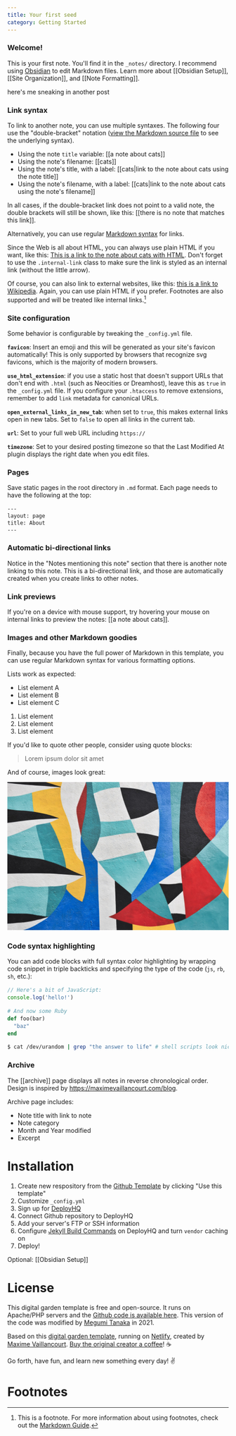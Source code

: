 ```yaml
---
title: Your first seed
category: Getting Started
---
```


### Welcome!
This is your first note. You'll find it in the `_notes/` directory. I recommend using [Obsidian](https://obsidian.md/) to edit Markdown files. Learn more about [[Obsidian Setup]], [[Site Organization]], and [[Note Formatting]]. 

here's me sneaking in another post

### Link syntax

To link to another note, you can use multiple syntaxes. The following four use the "double-bracket" notation ([view the Markdown source file](https://github.com/maximevaillancourt/digital-garden-jekyll-template/blob/master/_notes/your-first-note.md#link-syntax) to see the underlying syntax).

- Using the note `title` variable: [[a note about cats]]
- Using the note's filename: [[cats]]
- Using the note's title, with a label: [[cats|link to the note about cats using the note title]]
- Using the note's filename, with a label: [[cats|link to the note about cats using the note's filename]]

In all cases, if the double-bracket link does not point to a valid note, the double brackets will still be shown, like this: [[there is no note that matches this link]].

Alternatively, you can use regular [Markdown syntax](https://www.markdownguide.org/getting-started/) for links.

Since the Web is all about HTML, you can always use plain HTML if you want, like this: <a class="internal-link" href="/cats.html">This is a link to the note about cats with HTML</a>. Don't forget to use the `.internal-link` class to make sure the link is styled as an internal link (without the little arrow).

Of course, you can also link to external websites, like this: [this is a link to Wikipedia](https://wikipedia.org/). Again, you can use plain HTML if you prefer. Footnotes are also supported and will be treated like internal links.[^1]

[^1]: This is a footnote. For more information about using footnotes, check out the [Markdown Guide](https://www.markdownguide.org/extended-syntax/#footnotes).

### Site configuration

Some behavior is configurable by tweaking the `_config.yml` file.

**`favicon`**: Insert an emoji and this will be generated as your site's favicon automatically! This is only supported by browsers that recognize svg favicons, which is the majority of modern browsers.

**`use_html_extension`**: if you use a static host that doesn't support URLs that don't end with `.html` (such as Neocities or Dreamhost), leave this as `true` in the `_config.yml` file. If you configure your `.htaccess` to remove extensions, remember to add `link` metadata for canonical URLs.

**`open_external_links_in_new_tab`**: when set to `true`, this makes external links open in new tabs. Set to `false` to open all links in the current tab.

**`url`**: Set to your full web URL including `https://`

**`timezone`**: Set to your desired posting timezone so that the Last Modified At plugin displays the right date when you edit files.

### Pages
Save static pages in the root directory in `.md` format. Each page needs to have the following at the top:

```
---
layout: page
title: About
---
```

### Automatic bi-directional links

Notice in the "Notes mentioning this note" section that there is another note linking to this note. This is a bi-directional link, and those are automatically created when you create links to other notes.

### Link previews

If you're on a device with mouse support, try hovering your mouse on internal links to preview the notes: [[a note about cats]].

### Images and other Markdown goodies

Finally, because you have the full power of Markdown in this template, you can use regular Markdown syntax for various formatting options.

Lists work as expected:

- List element A
- List element B
- List element C

1. List element
2. List element
3. List element

If you'd like to quote other people, consider using quote blocks:

> Lorem ipsum dolor sit amet

And of course, images look great:

![assets/images/image.jpg](assets/images/image.jpg)

### Code syntax highlighting

You can add code blocks with full syntax color highlighting by wrapping code snippet in triple backticks and specifying the type of the code (`js`, `rb`, `sh`, etc.):

```js
// Here's a bit of JavaScript:
console.log('hello!')
```

```rb
# And now some Ruby
def foo(bar)
  "baz"
end
```

```sh
$ cat /dev/urandom | grep "the answer to life" # shell scripts look nice too
```

### Archive
The [[archive]] page displays all notes in reverse chronological order. Design is inspired by https://maximevaillancourt.com/blog.

Archive page includes:
- Note title with link to note
- Note category
- Month and Year modified
- Excerpt

# Installation
1. Create new respository from the [Github Template](https://github.com/meewgumi/digital-garden-apache-template) by clicking "Use this template"
2. Customize `_config.yml`
3. Sign up for [DeployHQ](https://www.deployhq.com/r/nx7qct)
4. Connect Github repository to DeployHQ
5. Add your server's FTP or SSH information
6. Configure [Jekyll Build Commands](https://www.deployhq.com/guides/jekyll) on DeployHQ and turn `vendor` caching on
7. Deploy!

Optional: [[Obsidian Setup]]


# License
This digital garden template is free and open-source. It runs on Apache/PHP servers and the [Github code is available here](https://github.com/meewgumi/digital-garden-apache-template). This version of the code was modified by [Megumi Tanaka](https://megumi.co) in 2021.

Based on this [digital garden template](https://github.com/maximevaillancourt/digital-garden-jekyll-template), running on [Netlify](https://maximevaillancourt.com/blog/setting-up-your-own-digital-garden-with-jekyll), created by [Maxime Vaillancourt](https://github.com/maximevaillancourt).  [Buy the original creator a coffee](https://ko-fi.com/maximevaillancourt)! ☕️

Go forth, have fun, and learn new something every day! ✌️

# Footnotes
